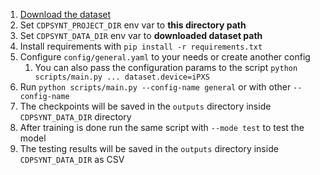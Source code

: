 1. [Download the dataset](https://github.com/romaroman/cdp-synthetics-dataset)
2. Set ```CDPSYNT_PROJECT_DIR``` env var to **this directory path**
3. Set ```CDPSYNT_DATA_DIR``` env var to **downloaded dataset path**
4. Install requirements with ```pip install -r requirements.txt```
5. Configure ```config/general.yaml``` to your needs or create another config
   1. You can also pass the configuration params to the script ```python scripts/main.py ... dataset.device=iPXS```
6. Run ```python scripts/main.py --config-name general``` or with other ```--config-name```
7. The checkpoints  will be saved in the ```outputs``` directory inside ```CDPSYNT_DATA_DIR``` directory
8. After training is done run the same script with ```--mode test``` to test the model
9. The testing results will be saved in the ```outputs``` directory inside ```CDPSYNT_DATA_DIR``` as CSV